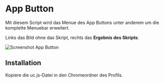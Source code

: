 # App Button
Mit diesem Script wird das Menue des App Buttons unter anderem um die komplette Menuebar erweitert.

Links das Bild ohne das Skript, rechts das **Ergebnis des Skripts**:

![Screenshot App Button](https://github.com/ardiman/userChrome.js/raw/master/appbutton/scr_appbut.png)

## Installation
Kopiere die uc.js-Datei in den Chromeordner des Profils.
